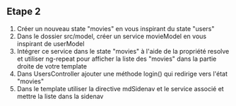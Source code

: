 ## Etape 2

1. Créer un nouveau state "movies" en vous inspirant du state "users"
2. Dans le dossier src/model, créer un service movieModel en vous inspirant de userModel
3. Intégrer ce service dans le state "movies" à l'aide de la propriété resolve et utiliser ng-repeat pour afficher la liste des "movies" dans la partie droite de votre template
4. Dans UsersController ajouter une méthode login() qui redirige vers l'état "movies"
5. Dans le template utiliser la directive mdSidenav et le service associé et mettre la liste dans la sidenav